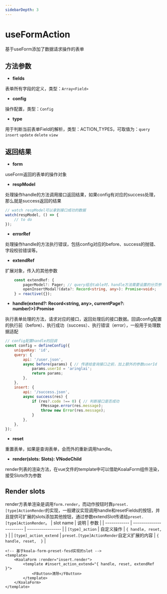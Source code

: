 ```yaml
---
sidebarDepth: 3
---
```

# useFormAction

基于useForm添加了数据请求操作的表单

<ExampleDoc>
<useFormAction>
</useFormAction>
<template #code>

<<< @/examples/useFormAction.vue

<<< @/examples/user.js

</template>
</ExampleDoc>

## 方法参数

- **fields**

表单所有字段的定义，类型：`Array<Field>`

- **config**

操作配置，类型：`Config`

- **type**

用于判断当前表单Field的解析，类型：ACTION_TYPES，可取值为：`query` `insert` `update` `delete` `view`

## 返回结果
- **form**

useForm返回的表单的操作对象

- **respModel**

处理操作handle的方法调用接口返回结果，如果config有对应的success处理，那么就是success返回的结果
```js
// watch respModel可以拿到接口成功的数据
watch(respModel, () => {
    // to do
});
```

- **errorRef**

处理操作handle的方法执行错误，包括config对应的before、success的抛错、字段校验错误等。

- **extendRef**

扩展对象，传入的其他参数
```ts
    const extendRef: {
        pagerModel?: Pager; // query组合table时，handle方法需要设置的分页参数
        openInsertModal?(data?: Record<string, any>): Promise<void>;
    } = reactive({});
```

- **handle(extend?: Record<string, any>, currentPage?: number)>):Promise**

执行表单处理的方法，请求对应的接口，返回处理后的接口数据。回调config配置的执行前（before）、执行成功（success）、执行错误（error），一般用于处理数据适配

```js
// config配置handle的回调
const config = defineConfig({
    uniqueKey: 'id',
    query: {
        api: '/user.json',
        async before(params) { // 传递给查询接口之前，加上额外的参数userId
            params.userId = 'aringlai';
            return params;
        },
    },
    insert: {
        api: '/success.json',
        async success(res) {
            if (res?.code !== 0) { // 判断接口是否成功
                FMessage.error(res.message);
                throw new Error(res.message);
            }
        },
    },
});

```

- **reset**

重置表单，如果是查询表单，会而外的重新调用handle。


- **render(slots: Slots): VNodeChild**

render列表的渲染方法，在vue文件的template中可以借助KoalaForm组件渲染，接受Slots作为参数

## Render slots
render方表单渲染是调用`form.render`，而动作按钮时靠`preset.[type]ActionRender`的实现，一般建议实现调用handle和resetFields的按钮，并且提供可扩展的slots添加其他按钮，通过参数extendSlot传递给`preset.[type]ActionRender`。
| slot name    | 说明                    | 参数               |
| ------------ | ----------------------- | ----------------- |
| `[type]_action`  | 自定义操作 | `{ handle, reset,  }` |
| `[type]_action_extend`  | `preset.[type]ActionRender`自定义扩展的内容 | `{ handle, reset,  }` |

```vue
<!-- 基于koala-form-preset-fesd实现的slot -->
<template>
    <KoalaForm :render="insert.render">
        <template #insert_action_extend="{ handle, reset, extendRef }">
            <FButton>清除</FButton>
        </template>
    </KoalaForm>
</template>

```